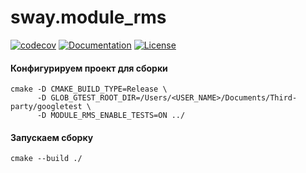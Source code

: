 # sway.module_rms

[![codecov][codecov-svg]][codecov-url] [![Documentation][codedocs-svg]][codedocs-url] [![License][license-svg]][license-url]

#### Конфигурируем проект для сборки

```console
cmake -D CMAKE_BUILD_TYPE=Release \
      -D GLOB_GTEST_ROOT_DIR=/Users/<USER_NAME>/Documents/Third-party/googletest \
      -D MODULE_RMS_ENABLE_TESTS=ON ../
```

#### Запускаем сборку

```console
cmake --build ./
```

[codecov-svg]: https://codecov.io/gh/timcogames/sway.module_rms/branch/master/graph/badge.svg
[codecov-url]: https://codecov.io/gh/timcogames/sway.module_rms
[codedocs-svg]: https://codedocs.xyz/timcogames/sway.module_rms.svg
[codedocs-url]: https://codedocs.xyz/timcogames/sway.module_rms/
[license-svg]: https://img.shields.io/github/license/mashape/apistatus.svg
[license-url]: LICENSE
